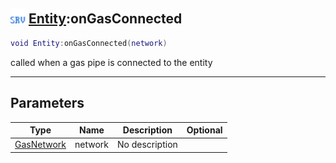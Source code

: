 ## <img src="../../.gitbook/assets/server.png" width="24" height=24 /> [Entity](https://iaswiki.rawr.dev/readme/entity):onGasConnected

```lua
void Entity:onGasConnected(network)
```

called when a gas pipe is connected to the entity

------
## Parameters

| Type   | Name | Description | Optional |
| ------ | ---- | ----------- | -------: |
| [GasNetwork](https://iaswiki.rawr.dev/readme/gasnetwork) | network | No description |  |

